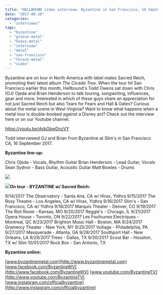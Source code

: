 ```yaml
---
title: "HELLBOUND video interview: Byzantine in San Francisco, 16 September 2017"
date: "2017-09-20"
categories: 
  - "interviews"
tags: 
  - "byzantine"
  - "groove-metal"
  - "heavy-metal"
  - "interview"
  - "metal"
  - "san-francisco"
  - "thrash-metal"
  - "video"
---
```


Byzantine are on tour in North America with label mates Sacred Reich, promoting their latest album _The Cicada Tree_. When the tour hit San Francisco earlier this month, Hellbound's Todd Owens sat down with Chris (OJ) Ojeda and Brian Henderson to talk touring, songwriting, influences, gear and more. Interested in which of these guys share an appreciation for not just Sacred Reich but also Tears for Fears and Hall & Oates? Curious about the metal scene in West Virginia? Want to know what happens when a metal tour is double-booked against a Disney act? Check out the interview here or on our Youtube channel.

https://youtu.be/dybGbwDnzVY

Todd interviewed OJ and Brian from Byzantine at Slim's in San Francisco CA, 16 September 2017.

**Byzantine line-up:**

Chris Ojeda - Vocals, Rhythm Guitar Brian Henderson - Lead Guitar, Vocals Sean Sydnor - Bass Guitar, Acoustic Guitar Matt Bowles - Drums

![](https://hellbound.ca/wp-content/uploads/2017/09/Byzantine-band-photo.jpg)

![](https://hellbound.ca/wp-content/uploads/2017/09/SR_2017_US_Tour-196x300.jpg)**On tour - BYZANTINE w/ Sacred Reich:**

9/14/2017 The Observatory - Santa Ana, CA w/ Hirax, Yidhra 9/15/2017 The Roxy Theatre - Los Angeles, CA w/ Hirax, Yidhra 9/16/2017 Slim's - San Francisco, CA w/ Yidhra 9/18/2017 Marquis Theater - Denver, CO 9/19/2017 The Riot Room - Kansas, MO 9/20/2017 Reggie's - Chicago, IL 9/21/2017 Opera House - Toronto, ON 9/22/2017 Les Foufounes Electriques - Montreal, QC 9/23/2017 Brighton Music Hall - Boston, MA 9/24/2017 Gramercy Theater - New York, NY 9/25/2017 Voltage - Philadelphia, PA 9/27/2017 Masquerade - Atlanta, GA 9/28/2017 Southport Hall - New Orleans, LA 9/29/2017 Trees - Dallas, TX 9/30/2017 Scout Bar - Houston, TX w/ Slim 10/01/2017 Rock Box - San Antonio, TX

**Byzantine online:**

[www.byzantinemetal.com](http://www.byzantinemetal.com) [www.facebook.com/ByzantineWV](http://www.facebook.com/ByzantineWV) [www.youtube.com/ByzantineTV](http://www.youtube.com/ByzantineTV) [www.instagram.com/officialbyzantine](http://www.instagram.com/officialbyzantine)
